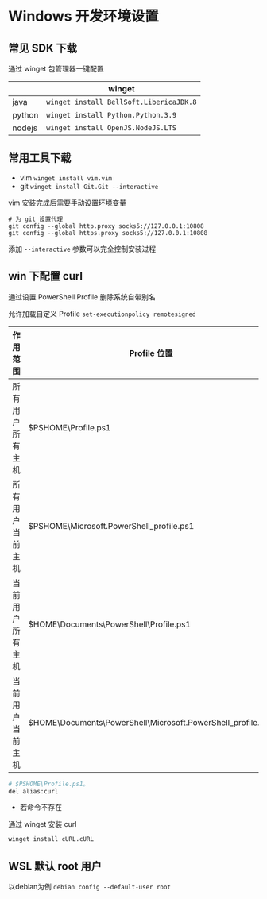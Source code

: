# Windows 开发环境设置

## 常见 SDK 下载

通过 winget 包管理器一键配置

|        | winget                                  |
| ------ | --------------------------------------- |
| java   | `winget install BellSoft.LibericaJDK.8` |
| python | `winget install Python.Python.3.9`      |
| nodejs | `winget install OpenJS.NodeJS.LTS`      |

## 常用工具下载

- vim `winget install vim.vim`
- git `winget install Git.Git --interactive`

vim 安装完成后需要手动设置环境变量

```shell
# 为 git 设置代理
git config --global http.proxy socks5://127.0.0.1:10808
git config --global https.proxy socks5://127.0.0.1:10808
```

添加 `--interactive` 参数可以完全控制安装过程

## win 下配置 curl

通过设置 PowerShell Profile 删除系统自带别名

允许加载自定义 Profile `set-executionpolicy remotesigned`

| 作用范围          | Profile 位置                                                |
| ----------------- | ----------------------------------------------------------- |
| 所有用户 所有主机 | $PSHOME\Profile.ps1                                         |
| 所有用户 当前主机 | $PSHOME\Microsoft.PowerShell_profile.ps1                    |
| 当前用户 所有主机 | $HOME\Documents\PowerShell\Profile.ps1                      |
| 当前用户 当前主机 | $HOME\Documents\PowerShell\Microsoft.PowerShell_profile.ps1 |

```bash title="C:\Windows\System32\WindowsPowerShell\v1.0\Profile.ps1"
# $PSHOME\Profile.ps1。
del alias:curl
```

- 若命令不存在

通过 winget 安装 curl

```bash
winget install cURL.cURL
```

## WSL 默认 root 用户

以debian为例 `debian config --default-user root`

